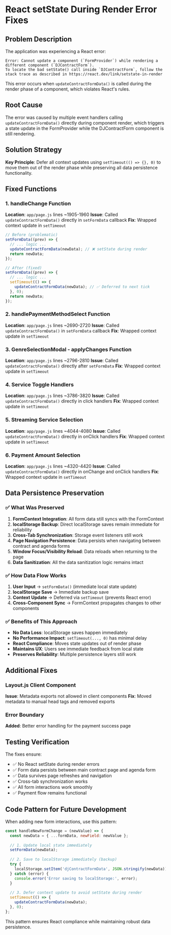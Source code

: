 # React setState During Render Error Fixes

## Problem Description

The application was experiencing a React error:
```
Error: Cannot update a component (`FormProvider`) while rendering a different component (`DJContractForm`). 
To locate the bad setState() call inside `DJContractForm`, follow the stack trace as described in https://react.dev/link/setstate-in-render
```

This error occurs when `updateContractFormData()` is called during the render phase of a component, which violates React's rules.

## Root Cause

The error was caused by multiple event handlers calling `updateContractFormData()` directly during component render, which triggers a state update in the FormProvider while the DJContractForm component is still rendering.

## Solution Strategy

**Key Principle**: Defer all context updates using `setTimeout(() => {}, 0)` to move them out of the render phase while preserving all data persistence functionality.

## Fixed Functions

### 1. handleChange Function
**Location**: `app/page.js` lines ~1905-1960
**Issue**: Called `updateContractFormData()` directly in `setFormData` callback
**Fix**: Wrapped context update in `setTimeout`

```javascript
// Before (problematic)
setFormData((prev) => {
  // ... logic ...
  updateContractFormData(newData); // ❌ setState during render
  return newData;
});

// After (fixed)
setFormData((prev) => {
  // ... logic ...
  setTimeout(() => {
    updateContractFormData(newData); // ✅ Deferred to next tick
  }, 0);
  return newData;
});
```

### 2. handlePaymentMethodSelect Function
**Location**: `app/page.js` lines ~2690-2720
**Issue**: Called `updateContractFormData()` in `setFormData` callback
**Fix**: Wrapped context update in `setTimeout`

### 3. GenreSelectionModal - applyChanges Function
**Location**: `app/page.js` lines ~2796-2810
**Issue**: Called `updateContractFormData()` directly after `setFormData`
**Fix**: Wrapped context update in `setTimeout`

### 4. Service Toggle Handlers
**Location**: `app/page.js` lines ~3786-3820
**Issue**: Called `updateContractFormData()` directly in click handlers
**Fix**: Wrapped context update in `setTimeout`

### 5. Streaming Service Selection
**Location**: `app/page.js` lines ~4044-4080
**Issue**: Called `updateContractFormData()` directly in onClick handlers
**Fix**: Wrapped context update in `setTimeout`

### 6. Payment Amount Selection
**Location**: `app/page.js` lines ~4320-4420
**Issue**: Called `updateContractFormData()` directly in onChange and onClick handlers
**Fix**: Wrapped context update in `setTimeout`

## Data Persistence Preservation

### ✅ What Was Preserved

1. **FormContext Integration**: All form data still syncs with the FormContext
2. **localStorage Backup**: Direct localStorage saves remain immediate for reliability
3. **Cross-Tab Synchronization**: Storage event listeners still work
4. **Page Navigation Persistence**: Data persists when navigating between contract and agenda forms
5. **Window Focus/Visibility Reload**: Data reloads when returning to the page
6. **Data Sanitization**: All the data sanitization logic remains intact

### ✅ How Data Flow Works

1. **User Input** → `setFormData()` (immediate local state update)
2. **localStorage Save** → Immediate backup save
3. **Context Update** → Deferred via `setTimeout` (prevents React error)
4. **Cross-Component Sync** → FormContext propagates changes to other components

### ✅ Benefits of This Approach

- **No Data Loss**: localStorage saves happen immediately
- **No Performance Impact**: `setTimeout(..., 0)` has minimal delay
- **React Compliance**: Moves state updates out of render phase
- **Maintains UX**: Users see immediate feedback from local state
- **Preserves Reliability**: Multiple persistence layers still work

## Additional Fixes

### Layout.js Client Component
**Issue**: Metadata exports not allowed in client components
**Fix**: Moved metadata to manual head tags and removed exports

### Error Boundary
**Added**: Better error handling for the payment success page

## Testing Verification

The fixes ensure:
- ✅ No React setState during render errors
- ✅ Form data persists between main contract page and agenda form
- ✅ Data survives page refreshes and navigation
- ✅ Cross-tab synchronization works
- ✅ All form interactions work smoothly
- ✅ Payment flow remains functional

## Code Pattern for Future Development

When adding new form interactions, use this pattern:

```javascript
const handleNewFormChange = (newValue) => {
  const newData = { ...formData, newField: newValue };
  
  // 1. Update local state immediately
  setFormData(newData);
  
  // 2. Save to localStorage immediately (backup)
  try {
    localStorage.setItem('djContractFormData', JSON.stringify(newData));
  } catch (error) {
    console.error('Error saving to localStorage:', error);
  }
  
  // 3. Defer context update to avoid setState during render
  setTimeout(() => {
    updateContractFormData(newData);
  }, 0);
};
```

This pattern ensures React compliance while maintaining robust data persistence. 